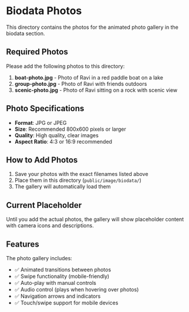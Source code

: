 # Biodata Photos

This directory contains the photos for the animated photo gallery in the biodata section.

## Required Photos

Please add the following photos to this directory:

1. **boat-photo.jpg** - Photo of Ravi in a red paddle boat on a lake
2. **group-photo.jpg** - Photo of Ravi with friends outdoors  
3. **scenic-photo.jpg** - Photo of Ravi sitting on a rock with scenic view

## Photo Specifications

- **Format**: JPG or JPEG
- **Size**: Recommended 800x600 pixels or larger
- **Quality**: High quality, clear images
- **Aspect Ratio**: 4:3 or 16:9 recommended

## How to Add Photos

1. Save your photos with the exact filenames listed above
2. Place them in this directory (`public/image/biodata/`)
3. The gallery will automatically load them

## Current Placeholder

Until you add the actual photos, the gallery will show placeholder content with camera icons and descriptions.

## Features

The photo gallery includes:
- ✅ Animated transitions between photos
- ✅ Swipe functionality (mobile-friendly)
- ✅ Auto-play with manual controls
- ✅ Audio control (plays when hovering over photos)
- ✅ Navigation arrows and indicators
- ✅ Touch/swipe support for mobile devices
